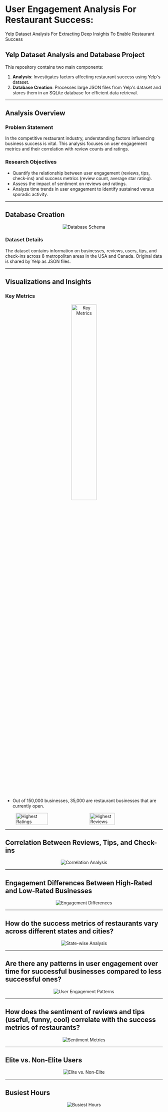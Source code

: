 # User Engagement Analysis For Restaurant Success:
Yelp Dataset Analysis For Extracting Deep Insights To Enable Restaurant Success

## Yelp Dataset Analysis and Database Project

This repository contains two main components:
1. **Analysis**: Investigates factors affecting restaurant success using Yelp's dataset.
2. **Database Creation**: Processes large JSON files from Yelp's dataset and stores them in an SQLite database for efficient data retrieval.

---

## **Analysis Overview**

### **Problem Statement**
In the competitive restaurant industry, understanding factors influencing business success is vital. This analysis focuses on user engagement metrics and their correlation with review counts and ratings.

### **Research Objectives**
- Quantify the relationship between user engagement (reviews, tips, check-ins) and success metrics (review count, average star rating).
- Assess the impact of sentiment on reviews and ratings.
- Analyze time trends in user engagement to identify sustained versus sporadic activity.

---

## **Database Creation**
<div style="text-align: center;">
  <img src="img/restaurant_database.png" alt="Database Schema" style="max-width: 100%; height: auto;">
</div>

### **Dataset Details**
The dataset contains information on businesses, reviews, users, tips, and check-ins across 8 metropolitan areas in the USA and Canada. Original data is shared by Yelp as JSON files.

---

## **Visualizations and Insights**

### Key Metrics
<div style="text-align: center;">
  <img src="img/Analysis_and_findings.png" alt="Key Metrics" style="width: 40%; max-width: 500px; height: auto;">
</div>

- Out of 150,000 businesses, 35,000 are restaurant businesses that are currently open.

<div style="display: flex; flex-wrap: wrap; gap: 10px; justify-content: center;">
  <img src="img/highestrating.png" alt="Highest Ratings" style="width: 45%; max-width: 250px; height: auto;">
  <img src="img/highesreview.png" alt="Highest Reviews" style="width: 40%; max-width: 200px; height: auto;">
</div>

---

## Correlation Between Reviews, Tips, and Check-ins
<div style="text-align: center;">
  <img src="img/correlation_reveiw_checkin.png" alt="Correlation Analysis" style="max-width: 100%; height: auto;">
</div>

---

## Engagement Differences Between High-Rated and Low-Rated Businesses
<div style="text-align: center;">
  <img src="img/difference.png" alt="Engagement Differences" style="max-width: 100%; height: auto;">
</div>

---

## How do the success metrics of restaurants vary across different states and cities?
<div style="text-align: center;">
  <img src="img/across_states.png" alt="State-wise Analysis" style="max-width: 100%; height: auto;">
</div>

---

## Are there any patterns in user engagement over time for successful businesses compared to less successful ones?
<div style="text-align: center;">
  <img src="img/patternsuserengagement.png" alt="User Engagement Patterns" style="max-width: 100%; height: auto;">
</div>

---

## How does the sentiment of reviews and tips (useful, funny, cool) correlate with the success metrics of restaurants?
<div style="text-align: center;">
  <img src="img/successmetrics.png" alt="Sentiment Metrics" style="max-width: 100%; height: auto;">
</div>

---

## Elite vs. Non-Elite Users
<div style="text-align: center;">
  <img src="img/piechart.png" alt="Elite vs. Non-Elite" style="max-width: 100%; height: auto;">
</div>

---

## Busiest Hours
<div style="text-align: center;">
  <img src="img/busiesthours.png" alt="Busiest Hours" style="max-width: 100%; height: auto;">
</div>
